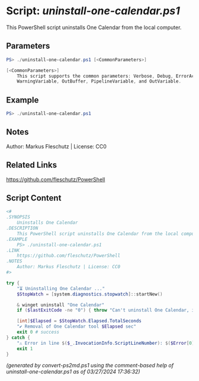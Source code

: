 Script: *uninstall-one-calendar.ps1*
========================

This PowerShell script uninstalls One Calendar from the local computer.

Parameters
----------
```powershell
PS> ./uninstall-one-calendar.ps1 [<CommonParameters>]

[<CommonParameters>]
    This script supports the common parameters: Verbose, Debug, ErrorAction, ErrorVariable, WarningAction, 
    WarningVariable, OutBuffer, PipelineVariable, and OutVariable.
```

Example
-------
```powershell
PS> ./uninstall-one-calendar.ps1

```

Notes
-----
Author: Markus Fleschutz | License: CC0

Related Links
-------------
https://github.com/fleschutz/PowerShell

Script Content
--------------
```powershell
<#
.SYNOPSIS
	Uninstalls One Calendar
.DESCRIPTION
	This PowerShell script uninstalls One Calendar from the local computer.
.EXAMPLE
	PS> ./uninstall-one-calendar.ps1
.LINK
	https://github.com/fleschutz/PowerShell
.NOTES
	Author: Markus Fleschutz | License: CC0
#>

try {
	"⏳ Uninstalling One Calendar ..."
	$StopWatch = [system.diagnostics.stopwatch]::startNew()

	& winget uninstall "One Calendar"
	if ($lastExitCode -ne "0") { throw "Can't uninstall One Calendar, is it installed?" }

	[int]$Elapsed = $StopWatch.Elapsed.TotalSeconds
	"✔️ Removal of One Calendar tool $Elapsed sec"
	exit 0 # success
} catch {
	"⚠️ Error in line $($_.InvocationInfo.ScriptLineNumber): $($Error[0])"
	exit 1
}
```

*(generated by convert-ps2md.ps1 using the comment-based help of uninstall-one-calendar.ps1 as of 03/27/2024 17:36:32)*
